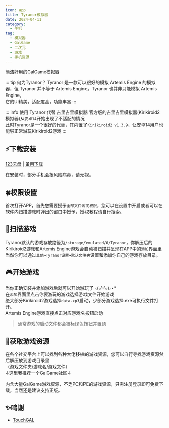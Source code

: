 ```yaml
---
icon: app
title: Tyranor模拟器
date: 2024-04-11
category:
  - 手机
tag:
  - 模拟器
  - GalGame
  - 二次元
  - 游戏
  - 手机资源
---
```


简洁好用的GalGame模拟器

<!-- more -->

::: tip 何为Tyranor？
Tyranor 是一款可以很好的模拟 Artemis Engine 的模拟器，但 Tyranor 并不等于 Artemis Engine。Tyranor 也并非只能模拟 Artemis Engine。\
它的UI精美，适配度高，功能丰富
:::

::: info 使用 Tyranor 代替 吉里吉里模拟器
官方版的吉里吉里模拟器(Kirikiroid2模拟器)从`安卓14`开始出现了不适配的情况\
此时Tyranor是一个很好的代替，其内置了`Kirikiroid2 v1.3.9`，让安卓14用户也能够正常游玩Kirikiroid2游戏
:::

## ⚡下载安装

[123云盘](https://www.123pan.com/s/4vaiVv-gRpzH.html) | [备用下载](/apk/Tyranor.apk)   

在安装时，部分手机会报风险病毒，请无视。

## 🍀权限设置
首次打开APP，首先您需要授予`全部文件访问权限`，您可以在设置中开启或者可以在软件内扫描游戏时弹出的窗口中授予，授权教程请自行搜索。

## 🫧扫描游戏
Tyranor默认的游戏存放路径为`/storage/emulated/0/Tyranor`，你解压后的Kirikiroid2游戏和Artemis Engine游戏会自动被扫描并呈现在APP中的`添加`界面里\
当然你可以通过`其他→Tyranor设置→默认文件夹`设置和添加你自己的游戏存放目录。

## 🎮开始游戏
当你正确安装并添加游戏后就可以开始游玩了 ⸜(๑'ᵕ'๑)⸝⋆*\
在`添加`界面里点击你要游玩的游戏选择游戏文件开始游戏\
绝大部分Kirikiroid2游戏选择`data.xp3`启动，少部分游戏选择.exe可执行文件打开。\
Artemis Engine游戏直接点击对应游戏名按钮启动
> 通常游戏的启动文件都会被标绿色按钮并置顶

## 🐚获取游戏资源
在各个社交平台上可以找到各种大佬移植的游戏资源，您可以自行寻找游戏资源然后解压放到游戏目录里\
（游戏文件夹/游戏名/游戏文件）\
↓这里我推荐一个GalGame社区↓

<VPCard
title="TouchGAL"
desc="一站式GalGame文化社区！"
logo="https://npm.elemecdn.com/touchgalstatic1@0.0.3/img/CnLIp.png"
link="https://www.touchgal.org/"
background="rgba(255, 182, 193, 0.2)"
/>

内含大量GalGame游戏资源，不乏PC和PE的游戏资源，只需注册登录即可免费下载，当然还是建议支持正版。

<!-- @include: ./crack.md{28-} -->

## ✨鸣谢
- [TouchGAL](https://www.touchgal.me/)
